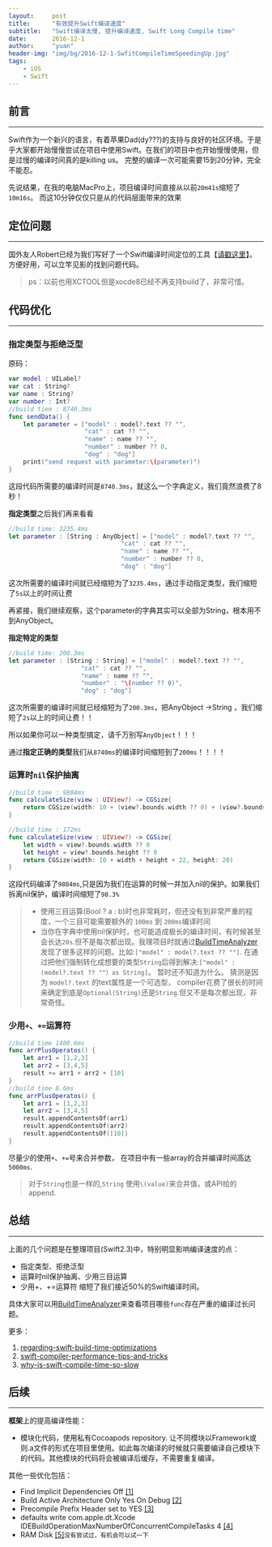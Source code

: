 ```yaml
---
layout:     post
title:      "有效提升Swift编译速度"
subtitle:   "Swift编译太慢, 提升编译速度, Swift Long Compile time"
date:       2016-12-1
author:     "yuan"
header-img: "img/bg/2016-12-1-SwfitCompileTimeSpeedingUp.jpg"
tags:
    - iOS
    - Swift
---
```

## 前言
----

Swift作为一个新兴的语言，有着苹果Dad(dy???)的支持与良好的社区环境。于是乎大家都开始慢慢尝试在项目中使用Swift。在我们的项目中也开始慢慢使用，但是过慢的编译时间真的是killing us。 完整的编译一次可能需要15到20分钟，完全不能忍。

先说结果，在我的电脑MacPro上，项目编译时间直接从以前`20m41s`缩短了`10m16s`。
而这10分钟仅仅只是从的代码层面带来的效果

## 定位问题
----

国外友人Robert已经为我们写好了一个Swift编译时间定位的工具【[请戳这里](https://github.com/RobertGummesson/BuildTimeAnalyzer-for-Xcode)】。 方便好用，可以立竿见影的找到问题代码。

> ps：以前也用XCTOOL但是xocde8已经不再支持build了，非常可惜。

## 代码优化
----

### 指定类型与拒绝泛型
原码：

```swift
var model : UILabel?
var cat : String?
var name : String?
var number : Int?
//build tiem : 8740.3ms
func sendData() {
    let parameter = ["model" : model?.text ?? "",
                     "cat" : cat ?? "",
                     "name" : name ?? "",
                     "number" : number ?? 0,
                     "dog" : "dog"]
    print("send request with parameter:\(parameter)")
}

```
这段代码所需要的编译时间是`8740.3ms`，就这么一个字典定义，我们竟然浪费了8秒！

**指定类型**之后我们再来看看

```swift
//build time: 3235.4ms
let parameter : [String : AnyObject] = ["model" : model?.text ?? "",
		                       "cat" : cat ?? "",
		                       "name" : name ?? "",
		                       "number" : number ?? 0,
		                       "dog" : "dog"]
```
这次所需要的编译时间就已经缩短为了`3235.4ms`，通过手动指定类型，我们缩短了`5s`以上的时间让费

再紧接，我们继续观察，这个parameter的字典其实可以全部为String，根本用不到AnyObject。

**指定特定的类型**

```swift
//build time: 200.3ms
let parameter : [String : String] = ["model" : model?.text ?? "",
					"cat" : cat ?? "",
					"name" : name ?? "",
					"number" : "\(number ?? 0)",
					"dog" : "dog"]
```
这次所需要的编译时间就已经缩短为了`200.3ms`，把AnyObject ->String ，我们缩短了`2s`以上的时间让费！！

所以如果你可以一种类型搞定，请千万别写`AnyObject`！！！


通过**指定正确的类型**我们从`8740ms`的编译时间缩短到了`200ms`！！！！


### 运算时`nil`保护抽离

```swift
//build time : 9804ms
func calculateSize(view : UIView?) -> CGSize{
    return CGSize(width: 10 + (view?.bounds.width ?? 0) + (view?.bounds.height ?? 0) + 22, height: 20)
}

//build time : 172ms
func calculateSize(view : UIView?) -> CGSize{
    let width = view?.bounds.width ?? 0
    let height = view?.bounds.height ?? 0
    return CGSize(width: 10 + width + height + 22, height: 20)
}

```

这段代码编译了`9804ms`,只是因为我们在运算的时候一并加入nil的保护。如果我们拆离nil保护，编译时间缩短了`98.3%`

> * 使用三目运算(Bool ? a : b)时也非常耗时，但还没有到非常严重的程度，一个三目可能需要额外的 `100ms` 到 `200ms`编译时间
> * 当你在字典中使用nil保护时，也可能造成极长的编译时间，有时候甚至会长达`20s`.但不是每次都出现。我理项目时就通过[BuildTimeAnalyzer](https://github.com/RobertGummesson/BuildTimeAnalyzer-for-Xcode)发现了很多这样的问题。比如:`["model" : model?.text ?? ""]`. 在通过把他们强制转化成想要的类型`String`后得到解决:`["model" : (model?.text ?? ""）as String]`。 暂时还不知道为什么。 猜测是因为 `model?.text` 的text属性是一个可选型， compiler花费了很长的时间来确定到底是`Optional(String)`还是`String`.但又不是每次都出现，非常奇怪。

### 少用`+`、`+=`运算符

```swift
//build time 1400.6ms
func arrPlusOperatos() {
    let arr1 = [1,2,3]
    let arr2 = [3,4,5]
    result += arr1 + arr2 + [10]
}
//build time 8.6ms
func arrPlusOperatos() {
    let arr1 = [1,2,3]
    let arr2 = [3,4,5]
    result.appendContentsOf(arr1)
    result.appendContentsOf(arr2)
    result.appendContentsOf([10])
}
```
尽量少的使用`+`、`+=`号来合并参数， 在项目中有一些array的合并编译时间高达`5000ms`.

> 对于`String`也是一样的,`String` 使用`\(value)`来合并值，或API给的append.

## 总结
----

上面的几个问题是在整理项目(Swift2.3)中，特别明显影响编译速度的点：

* 指定类型、拒绝泛型
* 运算时nil保护抽离、少用三目运算
* 少用+、+=运算符
缩短了我们接近50%的Swift编译时间。

具体大家可以用[BuildTimeAnalyzer](https://github.com/RobertGummesson/BuildTimeAnalyzer-for-Xcode)来查看项目哪些`func`存在严重的编译过长问题。

更多：

1. [regarding-swift-build-time-optimizations](https://medium.com/@RobertGummesson/regarding-swift-build-time-optimizations-fc92cdd91e31#.gv3w93fct)
2. [swift-compiler-performance-tips-and-tricks](https://engineering.circle.com/swift-compiler-performance-tips-and-tricks-e86a53a5b42a#.9e9576b0k)
3. [why-is-swift-compile-time-so-slow](http://stackoverflow.com/questions/25537614/why-is-swift-compile-time-so-slow)

## 后续
----

**框架**上的提高编译性能：

* 模块化代码，使用私有Cocoapods repository. 让不同模块以Framework或则.a文件的形式在项目里使用。如此每次编译的时候就只需要编译自己模块下的代码。其他模块的代码将会被编译后缓存，不需要重复编译。

其他一些优化包括：

* Find Implicit Dependencies Off [[1]](https://forums.developer.apple.com/message/89962#89962)
* Build Active Architecture Only Yes On Debug [[2]](http://useyourloaf.com/blog/2010/04/21/xcode-build-active-architecture-only.html)
* Precompile Prefix Header set to YES [[3]](http://blog.csdn.net/qq_25131687/article/details/52194034)
* defaults write com.apple.dt.Xcode IDEBuildOperationMaxNumberOfConcurrentCompileTasks 4 [[4]](http://stackoverflow.com/a/6892902/596219)
* RAM Disk [[5]](http://nszzy.me/2016/03/20/reduce-xcode-build-times/)`没有尝试过，有机会可以试一下`





